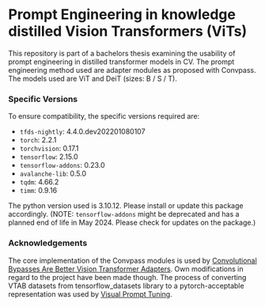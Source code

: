 # Prompt Engineering in knowledge distilled Vision Transformers (ViTs)

This repository is part of a bachelors thesis examining the usability of prompt engineering in distilled transformer models in CV.
The prompt engineering method used are adapter modules as proposed with Convpass. The models used are ViT and DeiT (sizes: B / S / T).

### Specific Versions

To ensure compatibility, the specific versions required are:

- `tfds-nightly`: 4.4.0.dev202201080107
- `torch`: 2.2.1
- `torchvision`: 0.17.1
- `tensorflow`: 2.15.0
- `tensorflow-addons`: 0.23.0
- `avalanche-lib`: 0.5.0
- `tqdm`: 4.66.2
- `timm`: 0.9.16

The python version used is 3.10.12. Please install or update this package accordingly.
(NOTE: `tensorflow-addons` might be deprecated and has a planned end of life in May 2024. Please check for updates on the package.)

### Acknowledgements

The core implementation of the Convpass modules is used by [Convolutional Bypasses Are Better Vision Transformer Adapters](https://github.com/JieShibo/PETL-ViT/blob/main/convpass/vtab/convpass.py). Own modifications in regard to the project have been made though.
The process of converting VTAB datasets from tensorflow_datasets library to a pytorch-acceptable representation was used by [Visual Prompt Tuning](https://github.com/KMnP/vpt/tree/main/src/data).
